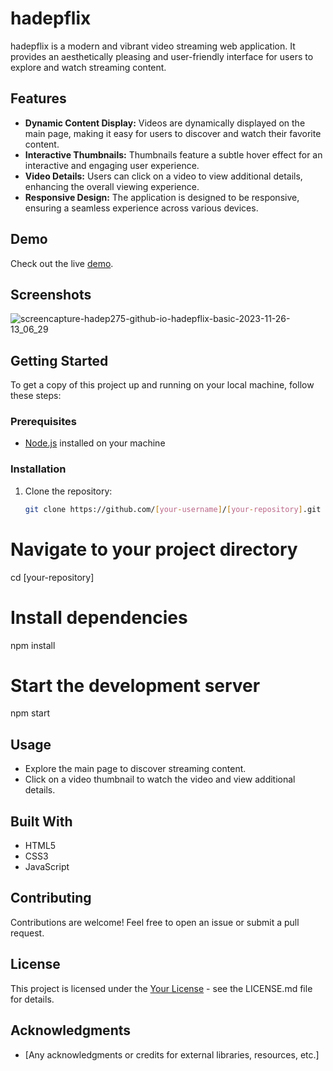 # hadepflix

hadepflix is a modern and vibrant video streaming web application. It provides an aesthetically pleasing and user-friendly interface for users to explore and watch streaming content.

## Features

- **Dynamic Content Display:** Videos are dynamically displayed on the main page, making it easy for users to discover and watch their favorite content.
- **Interactive Thumbnails:** Thumbnails feature a subtle hover effect for an interactive and engaging user experience.
- **Video Details:** Users can click on a video to view additional details, enhancing the overall viewing experience.
- **Responsive Design:** The application is designed to be responsive, ensuring a seamless experience across various devices.

## Demo

Check out the live [demo](https://hadep275.github.io/hadepflix-basic/).

## Screenshots
![screencapture-hadep275-github-io-hadepflix-basic-2023-11-26-13_06_29](https://github.com/hadep275/hadepflix-basic/assets/65734173/fb6ba8ce-21b8-4aca-a361-7562e9393529)


## Getting Started

To get a copy of this project up and running on your local machine, follow these steps:

### Prerequisites

- [Node.js](https://nodejs.org/) installed on your machine

### Installation

1. Clone the repository:

   ```bash
   git clone https://github.com/[your-username]/[your-repository].git

# Navigate to your project directory
cd [your-repository]

# Install dependencies
npm install

# Start the development server
npm start

## Usage

- Explore the main page to discover streaming content.
- Click on a video thumbnail to watch the video and view additional details.

## Built With

- HTML5
- CSS3
- JavaScript

## Contributing

Contributions are welcome! Feel free to open an issue or submit a pull request.

## License

This project is licensed under the [Your License](https://github.com/hadep275) - see the LICENSE.md file for details.

## Acknowledgments

- [Any acknowledgments or credits for external libraries, resources, etc.]
